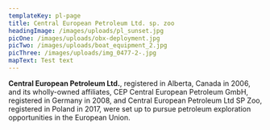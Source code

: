 ```yaml
---
templateKey: pl-page
title: Central European Petroleum Ltd. sp. zoo
headingImage: /images/uploads/pl_sunset.jpg
picOne: /images/uploads/obx-deployment.jpg
picTwo: /images/uploads/boat_equipment_2.jpg
picThree: /images/uploads/img_0477-2-.jpg
mapText: Test text
---
```


**Central European Petroleum Ltd.**, registered in Alberta, Canada in 2006,
and its wholly-owned affiliates, CEP Central European Petroleum GmbH,
registered in Germany in 2008, and Central European Petroleum Ltd SP Zoo,
registered in Poland in 2017, were set up to pursue petroleum exploration
opportunities in the European Union.
